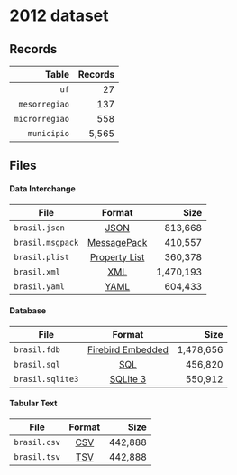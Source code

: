 # 2012 dataset

## Records

|          Table | Records |
| --------------:| -------:|
|           `uf` |      27 |
|  `mesorregiao` |     137 |
| `microrregiao` |     558 |
|    `municipio` |   5,565 |

## Files

#### Data Interchange

| File             | Format                                                       |      Size |
| ---------------- |:------------------------------------------------------------:| ---------:|
| `brasil.json`    | [JSON](https://en.wikipedia.org/wiki/JSON)                   |   813,668 |
| `brasil.msgpack` | [MessagePack](https://en.wikipedia.org/wiki/MessagePack)     |   410,557 |
| `brasil.plist`   | [Property List](https://en.wikipedia.org/wiki/Property_list) |   360,378 |
| `brasil.xml`     | [XML](https://en.wikipedia.org/wiki/XML)                     | 1,470,193 |
| `brasil.yaml`    | [YAML](https://en.wikipedia.org/wiki/YAML)                   |   604,433 |

#### Database

| File             | Format                                                                                 |      Size |
| ---------------- |:--------------------------------------------------------------------------------------:| ---------:|
| `brasil.fdb`     | [Firebird Embedded](https://en.wikipedia.org/wiki/Embedded_database#Firebird_Embedded) | 1,478,656 |
| `brasil.sql`     | [SQL](https://en.wikipedia.org/wiki/SQL)                                               |   456,820 |
| `brasil.sqlite3` | [SQLite 3](https://en.wikipedia.org/wiki/SQLite)                                       |   550,912 |

#### Tabular Text

| File         | Format                                                      |      Size |
| ------------ |:-----------------------------------------------------------:| ---------:|
| `brasil.csv` | [CSV](https://en.wikipedia.org/wiki/Comma-separated_values) |   442,888 |
| `brasil.tsv` | [TSV](https://en.wikipedia.org/wiki/Tab-separated_values)   |   442,888 |
